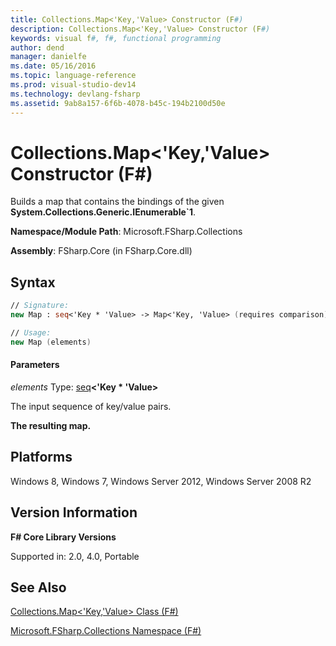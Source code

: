 ```yaml
---
title: Collections.Map<'Key,'Value> Constructor (F#)
description: Collections.Map<'Key,'Value> Constructor (F#)
keywords: visual f#, f#, functional programming
author: dend
manager: danielfe
ms.date: 05/16/2016
ms.topic: language-reference
ms.prod: visual-studio-dev14
ms.technology: devlang-fsharp
ms.assetid: 9ab8a157-6f6b-4078-b45c-194b2100d50e 
---
```


# Collections.Map<'Key,'Value> Constructor (F#)

Builds a map that contains the bindings of the given **System.Collections.Generic.IEnumerable&#96;1**.

**Namespace/Module Path**: Microsoft.FSharp.Collections

**Assembly**: FSharp.Core (in FSharp.Core.dll)

## Syntax

```fsharp
// Signature:
new Map : seq<'Key * 'Value> -> Map<'Key, 'Value> (requires comparison)

// Usage:
new Map (elements)
```

#### Parameters

*elements*
Type: [seq](https://msdn.microsoft.com/library/2f0c87c6-8a0d-4d33-92a6-10d1d037ce75)**&lt;'Key &#42; 'Value&gt;**

The input sequence of key/value pairs.

**The resulting map.**

## Platforms

Windows 8, Windows 7, Windows Server 2012, Windows Server 2008 R2

## Version Information

**F# Core Library Versions**

Supported in: 2.0, 4.0, Portable

## See Also

[Collections.Map&#60;'Key,'Value&#62; Class &#40;F&#35;&#41;](Collections.Map%5B%27Key%2C%27Value%5D-Class-%5BFSharp%5D.md)

[Microsoft.FSharp.Collections Namespace &#40;F&#35;&#41;](Microsoft.FSharp.Collections-Namespace-%5BFSharp%5D.md)
